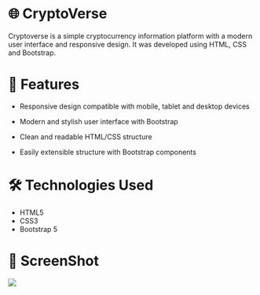 # 🌐 CryptoVerse

Cryptoverse is a simple cryptocurrency information platform with a modern user interface and responsive design. It was developed using HTML, CSS and Bootstrap.




# 🚀 Features

- Responsive design compatible with mobile, tablet and desktop devices

- Modern and stylish user interface with Bootstrap

- Clean and readable HTML/CSS structure

- Easily extensible structure with Bootstrap components




# 🛠️ Technologies Used

- HTML5
- CSS3
- Bootstrap 5




# 🎥 ScreenShot

<img src="cryptoverse.gif"/>
